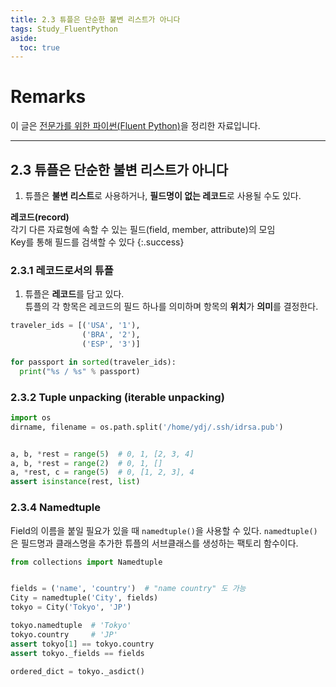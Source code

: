 ```yaml
---
title: 2.3 튜플은 단순한 불변 리스트가 아니다
tags: Study_FluentPython
aside:
  toc: true
---
```


# Remarks
이 글은 [전문가를 위한 파이썬(Fluent Python)](https://books.google.co.kr/books/about/%EC%A0%84%EB%AC%B8%EA%B0%80%EB%A5%BC_%EC%9C%84%ED%95%9C_%ED%8C%8C%EC%9D%B4%EC%8D%AC.html?id=NJpIDwAAQBAJ&printsec=frontcover&source=kp_read_button&redir_esc=y#v=onepage&q&f=false)을 정리한 자료입니다.

<!--more-->

---

## 2.3 튜플은 단순한 불변 리스트가 아니다
1. 튜플은 **불변 리스트**로 사용하거나, **필드명이 없는 레코드**로 사용될 수도 있다.

**레코드(record)** <br> 각기 다른 자료형에 속할 수 있는 필드(field, member, attribute)의 모임 <br> Key를 통해 필드를 검색할 수 있다
{:.success}


### 2.3.1 레코드로서의 튜플
1. 튜플은 **레코드**를 담고 있다.  
튜플의 각 항목은 레코드의 필드 하나를 의미하며 항목의 **위치**가 **의미**를 결정한다.

```Python
traveler_ids = [('USA', '1'),
                ('BRA', '2'),
                ('ESP', '3')]

for passport in sorted(traveler_ids):
  print("%s / %s" % passport)
```


### 2.3.2 Tuple unpacking (iterable unpacking)
```py
import os
dirname, filename = os.path.split('/home/ydj/.ssh/idrsa.pub')


a, b, *rest = range(5)  # 0, 1, [2, 3, 4]
a, b, *rest = range(2)  # 0, 1, []
a, *rest, c = range(5)  # 0, [1, 2, 3], 4
assert isinstance(rest, list)
```


### 2.3.4 Namedtuple
Field의 이름을 붙일 필요가 있을 때 `namedtuple()`을 사용할 수 있다.
`namedtuple()`은 필드명과 클래스명을 추가한 튜플의 서브클래스를 생성하는 팩토리 함수이다.

```py
from collections import Namedtuple


fields = ('name', 'country')  # "name country" 도 가능
City = namedtuple('City', fields)
tokyo = City('Tokyo', 'JP')

tokyo.namedtuple  # 'Tokyo'
tokyo.country     # 'JP'
assert tokyo[1] == tokyo.country
assert tokyo._fields == fields

ordered_dict = tokyo._asdict()
```